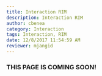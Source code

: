 ```yaml
---
title: Interaction RIM
description: Interaction RIM
author: cbenea
category: Interaction
tags: Interaction, RIM
date: 12/8/2017 11:54:59 AM 
reviewer: mjangid
---
```


### **THIS PAGE IS COMING SOON!**